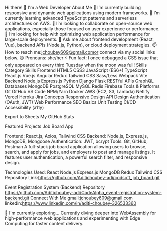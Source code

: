 Hi there! 👋 I'm a Web Developer
About Me
🔭 I’m currently building responsive and dynamic web applications using modern frameworks.
🌱 I’m currently learning advanced TypeScript patterns and serverless architectures on AWS.
👯 I’m looking to collaborate on open-source web applications, especially those focused on user experience or performance.
🤔 I’m looking for help with optimizing web application performance for large-scale deployments.
💬 Ask me about frontend development (React, Vue), backend APIs (Node.js, Python), or cloud deployment strategies.
📫 How to reach me:jchoubey609@gmail.comor connect via my social links below.
😄 Pronouns: she/her 
⚡ Fun fact: I once debugged a CSS issue that only appeared on every third Tuesday when the moon was full!
Skills
Category	Skills
Frontend	HTML5 CSS3 JavaScript (ES6+) TypeScript React.js Vue.js Angular Redux Tailwind CSS Sass/Less Webpack Vite
Backend	Node.js Express.js Python Django Flask RESTful APIs GraphQL
Databases	MongoDB PostgreSQL MySQL Redis Firebase
Tools & Platforms	Git GitHub VS Code NPM/Yarn Docker AWS (EC2, S3, Lambda) Netlify Vercel Heroku Jira
Concepts	Responsive Design API Design Authentication (OAuth, JWT) Web Performance SEO Basics Unit Testing CI/CD Accessibility (a11y)

Export to Sheets
My GitHub Stats


Featured Projects
Job Board App

Frontend: React.js, Axios, Tailwind CSS
Backend: Node.js, Express.js, MongoDB, Mongoose
Authentication: JWT, bcrypt
Tools: Git, GitHub, Postman
A full-stack job board application allowing users to browse, search, and apply for jobs, and employers to post and manage listings. It features user authentication, a powerful search filter, and responsive design.

Technologies Used: React Node.js Express.js MongoDB Redux Tailwind CSS
Repository Link:https://github.com/Aditichoubey-adi/codsoft_job_board.git


Event Registration System (Backend)
Repository https://github.com/Aditichoubey-adi/CodeAlpha_event-registration-system-backend.git
Connect With Me
gmail:jchoubey609@gmail.com
linkedin:https://www.linkedin.com/in/aditi-choubey-326533360



🌱 I'm currently exploring...
Currently diving deeper into WebAssembly for high-performance web applications and experimenting with Edge Computing for faster content delivery.

